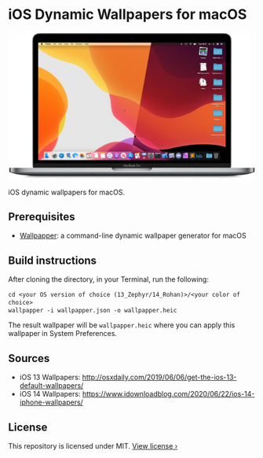 # iOS Dynamic Wallpapers for macOS

![Zephyr red sample](sample.png)

iOS dynamic wallpapers for macOS.

## Prerequisites

- [Wallpapper](https://github.com/mczachurski/wallpapper): a command-line dynamic wallpaper generator for macOS

## Build instructions

After cloning the directory, in your Terminal, run the following:

```
cd <your OS version of choice (13_Zephyr/14_Rohan)>/<your color of choice>
wallpapper -i wallpapper.json -o wallpapper.heic
```

The result wallpaper will be `wallpapper.heic` where you can apply this wallpaper in System Preferences.

## Sources

- iOS 13 Wallpapers: http://osxdaily.com/2019/06/06/get-the-ios-13-default-wallpapers/
- iOS 14 Wallpapers: https://www.idownloadblog.com/2020/06/22/ios-14-iphone-wallpapers/

## License

This repository is licensed under MIT. [View license &rsaquo;](LICENSE.md)
